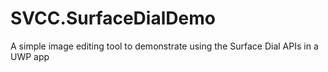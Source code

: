 # SVCC.SurfaceDialDemo
A simple image editing tool to demonstrate using the Surface Dial APIs in a UWP app
